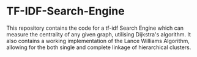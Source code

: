 # TF-IDF-Search-Engine

This repository contains the code for a tf-idf Search Engine which can measure the centrality of any given graph, utilising Dijkstra's algorithm. It also contains a  working implementation of the Lance Williams Algorithm, allowing for the both single and complete linkage of hierarchical clusters.

